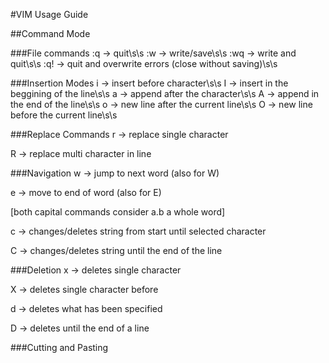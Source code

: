 #VIM Usage Guide

##Command Mode

###File commands
:q -> quit\s\s
:w -> write/save\s\s
:wq -> write and quit\s\s
:q! -> quit and overwrite errors (close without saving)\s\s

###Insertion Modes
i -> insert before character\s\s
I -> insert in the beggining of the line\s\s
a -> append after the character\s\s
A -> append in the end of the line\s\s
o -> new line after the current line\s\s
O -> new line before the current line\s\s

###Replace Commands
r -> replace single character

R -> replace multi character in line

###Navigation
w -> jump to next word (also for W)

e -> move to end of word (also for E)

[both capital commands consider a.b a whole word]

c -> changes/deletes string from start until selected character

C -> changes/deletes string until the end of the line

###Deletion
x -> deletes single character

X -> deletes single character before

d -> deletes what has been specified

D -> deletes until the end of a line

###Cutting and Pasting
 

